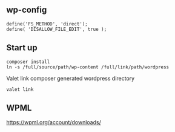 ## wp-config

````
define('FS_METHOD', 'direct');
define( 'DISALLOW_FILE_EDIT', true );
````

## Start up

```
composer install
ln -s /full/source/path/wp-content /full/link/path/wordpress
```

Valet link composer generated wordpress directory

`valet link`

## WPML

https://wpml.org/account/downloads/
